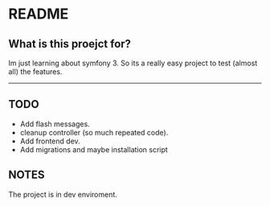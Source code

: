 README
======

What is this proejct for?
-----------------

Im just learning about symfony 3. So its a really easy project to test (almost all) the features.

-----------------

TODO
-----------------
* Add flash messages.
* cleanup controller (so much repeated code).
* Add frontend dev.
* Add migrations and maybe installation script

NOTES
-----------------
The project is in dev enviroment.
